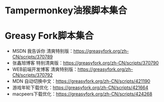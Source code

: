 # Tampermonkey油猴脚本集合


# Greasy Fork脚本集合
- MSDN 我告诉你 清爽特别版：https://greasyfork.org/zh-CN/scripts/370789
- 张鑫旭博客 特别清爽版：https://greasyfork.org/zh-CN/scripts/370790
- WEB前端开发博客 清爽特别版：https://greasyfork.org/zh-CN/scripts/370792
- MDN 自动切换中文：https://greasyfork.org/zh-CN/scripts/421190
- 游戏年轮下载优化：https://greasyfork.org/zh-CN/scripts/421664
- macpeers下载优化：https://greasyfork.org/zh-CN/scripts/424268
